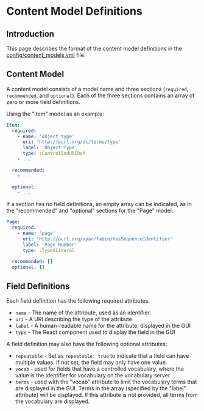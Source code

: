# Content Model Definitions

## Introduction

This page describes the format of the content model definitions in the
[config/content_models.yml](../config/content_models.yml) file.

## Content Model

A content model consists of a model name and three sections
(`required`, `recommended`, and `optional`). Each of the three sections
contains an array of zero or more field definitions.

Using the "Item" model as an example:

```yaml
Item:
  required:
    - name: 'object_type'
      uri: 'http://purl.org/dc/terms/type'
      label: 'Object Type'
      type: :ControlledURIRef
    - ...

  recommended:
    - ...

  optional:
    - ...
```

If a section has no field definitions, an empty array can be indicated, as in
the "recommended" and "optional" sections for the "Page" model:

```yaml
Page:
  required:
    - name: 'page'
      uri: 'http://purl.org/spar/fabio/hasSequenceIdentifier'
      label: 'Page Number'
      type: :TypedLiteral

  recommended: []
  optional: []
```

## Field Definitions

Each field definition has the following required attributes:

* `name` - The name of the attribute, used as an identifier
* `uri` - A URI describing the type of the attribute
* `label` - A human-readable name for the attribute, displayed in the GUI
* `type` - The React component used to display the field in the GUI

A field definition may also have the following optional attributes:

* `repeatable` - Set as `repeatable: true` to indicate that a field can have
  multiple values. If not set, the field may only have one value.
* `vocab` - used for fields that have a controlled vocabulary, where the value
  is the identifier for vocabulary on the vocabulary server
* `terms` - used with the "vocab" attribute to limit the vocabulary terms
  that are displayed in the GUI. Terms in the array (specified by the "label"
  attribute) will be displayed. If this attribute is not provided, all terms
  from the vocabulary are displayed.
